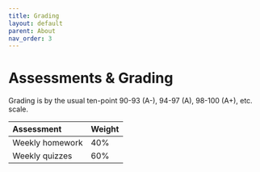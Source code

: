```yaml
---
title: Grading
layout: default
parent: About
nav_order: 3
---
```


# Assessments & Grading

Grading is by the usual ten-point 90-93 (A-), 94-97 (A), 98-100 (A+), etc. scale.

| Assessment | Weight |
|:-----------|:-------|
| Weekly homework   | 40%    |
| Weekly quizzes    | 60%    |